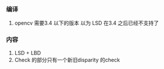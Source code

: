 <!--
 * @Author: Liu Weilong
 * @Date: 2021-02-01 10:34:45
 * @LastE 是ditors: Liu Weilong 
 * @LastEditTime: 2021-03-23 14:15:49
 * @FilePath: /3rd-test-learning/32. vins_related/pl-vio/doc/Process.md
 * @Description: 
-->
### 编译
1. opencv 需要3.4 以下的版本 以为 LSD 在3.4 之后已经不支持了

### 内容
1. LSD + LBD 
2. Check 的部分只有一个新旧disparity 的check 
